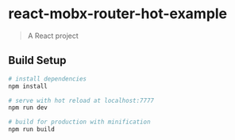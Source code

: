 # react-mobx-router-hot-example

> A React project

## Build Setup

``` bash
# install dependencies
npm install

# serve with hot reload at localhost:7777
npm run dev

# build for production with minification
npm run build
